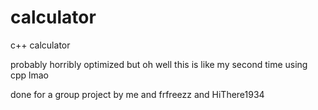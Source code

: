 # calculator
c++ calculator

probably horribly optimized but oh well this is like my second time using cpp lmao

done for a group project by me and frfreezz and HiThere1934
